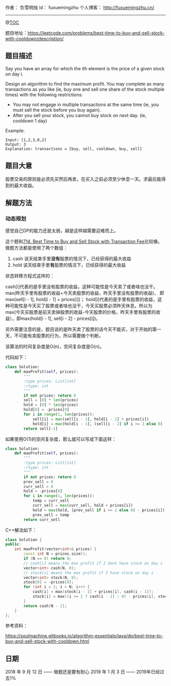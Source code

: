 
作者： 负雪明烛
id：	fuxuemingzhu
个人博客：	http://fuxuemingzhu.cn/

---
@[TOC](目录)

题目地址：https://leetcode.com/problems/best-time-to-buy-and-sell-stock-with-cooldown/description/

## 题目描述

Say you have an array for which the ith element is the price of a given stock on day i.

Design an algorithm to find the maximum profit. You may complete as many transactions as you like (ie, buy one and sell one share of the stock multiple times) with the following restrictions:

- You may not engage in multiple transactions at the same time (ie, you must sell the stock before you buy again).
- After you sell your stock, you cannot buy stock on next day. (ie, cooldown 1 day)

Example:

    Input: [1,2,3,0,2]
    Output: 3 
    Explanation: transactions = [buy, sell, cooldown, buy, sell]


## 题目大意

股票交易的原则是必须先买然后再卖，在买入之前必须至少休息一天。求最后能得到的最大收益。

## 解题方法

### 动态规划

感觉自己DP的能力还是太弱，越是这样越需要迎难而上。

这个题和[714. Best Time to Buy and Sell Stock with Transaction Fee][1]比较像。做题方法都是使用了两个数组：

1. cash 该天结束手里**没有**股票的情况下，已经获得的最大收益
1. hold 该天结束手里**有**股票的情况下，已经获得的最大收益

状态转移方程式这样的：

cash[i]代表的是手里没有股票的收益，这种可能性是今天卖了或者啥也没干。max(昨天手里有股票的收益+今天卖股票的收益，昨天手里没有股票的收益)， 即max(sell[i - 1], hold[i - 1] + prices[i])；
hold[i]代表的是手里有股票的收益，这种可能性是今天买了股票或者啥也没干，今天买股票必须昨天休息。所以为max(今天买股票是前天卖掉股票的收益-今天股票的价格，昨天手里有股票的收益）。即max(hold[i - 1], sell[i - 2] - prices[i])。

另外需要注意的是，题目说的是昨天卖了股票的话今天不能买，对于开始的第一天，不可能有卖股票的行为，所以需要做个判断。

该算法的时间复杂度是O(n)，空间复杂度是O(n)。

代码如下：

```python
class Solution:
    def maxProfit(self, prices):
        """
        :type prices: List[int]
        :rtype: int
        """
        if not prices: return 0
        sell = [0] * len(prices)
        hold = [0] * len(prices)
        hold[0] = -prices[0]
        for i in range(1, len(prices)):
            sell[i] = max(sell[i - 1], hold[i - 1] + prices[i])
            hold[i] = max(hold[i - 1], (sell[i - 2] if i >= 2 else 0) - prices[i])
        return sell[-1]
```


如果使用O(1)的空间复杂度，那么就可以写成下面这样：

```python
class Solution:
    def maxProfit(self, prices):
        """
        :type prices: List[int]
        :rtype: int
        """
        if not prices: return 0
        prev_sell = 0
        curr_sell = 0
        hold = -prices[0]
        for i in range(1, len(prices)):
            temp = curr_sell
            curr_sell = max(curr_sell, hold + prices[i])
            hold = max(hold, (prev_sell if i >= 2 else 0) - prices[i])
            prev_sell = temp
        return curr_sell
```

C++解法如下：

```cpp
class Solution {
public:
    int maxProfit(vector<int>& prices) {
        const int N = prices.size();
        if (N == 0) return 0;
        // cash[i] means the max profit if I dont have stock on day i
        vector<int> cash(N, 0);
        // stock[i] means the max profit if I have stock on day i
        vector<int> stock(N, 0);
        stock[0] = -prices[0];
        for (int i = 1; i < N; i++) {
            cash[i] = max(stock[i - 1] + prices[i], cash[i - 1]);
            stock[i] = max((i >= 2 ? cash[i - 2] : 0) - prices[i], stock[i - 1]);
        }
        return cash[N - 1];
    }
};
```


参考资料：

https://soulmachine.gitbooks.io/algorithm-essentials/java/dp/best-time-to-buy-and-sell-stock-with-cooldown.html

## 日期

2018 年 9 月 12 日 —— 做题还是要有耐心
2019 年 1 月 3 日 —— 2019年已经过去1%

  [1]: https://blog.csdn.net/fuxuemingzhu/article/details/79888528
